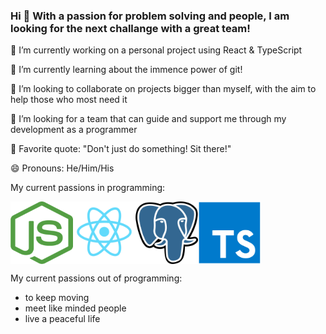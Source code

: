 ### Hi 👋 With a passion for problem solving and people, I am looking for the next challange with a great team!

🔭 I’m currently working on a personal project using React & TypeScript

🌱 I’m currently learning about the immence power of git!

👯 I’m looking to collaborate on projects bigger than myself, with the aim to help those who most need it

🤔 I’m looking for a team that can guide and support me through my development as a programmer

💬 Favorite quote: "Don't just do something! Sit there!"

😄 Pronouns: He/Him/His


My current passions in programming:

<div style="display:flex">
<img src="assets/nodejs-logo-FBE122E377-seeklogo.com.png" alt="nodejs-logo" width="100px" height="100px">
<img src="assets/react-logo.png" alt="react-logo" width="100px" height="100px">
<img src="assets/1200px-Postgresql_elephant.svg.png" alt="postgres-logo" width="100px" height="100px">
<img src="assets/typescript-1174965.webp" alt="typescript-logo" width="100px" height="100px">
</div>

My current passions out of programming:

- to keep moving
- meet like minded people
- live a peaceful life

